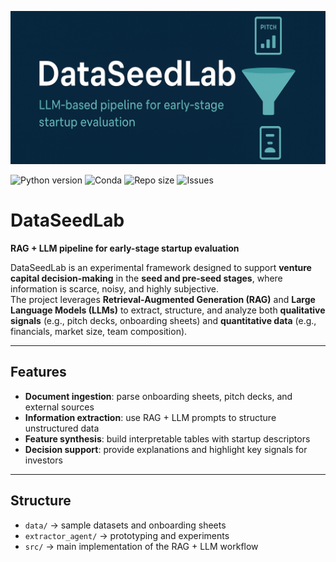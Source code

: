 ![Logo](images/logo.png)


![Python version](https://img.shields.io/badge/python-3.11-blue?logo=python&logoColor=white)
![Conda](https://img.shields.io/badge/environment-conda-green?logo=anaconda)
![Repo size](https://img.shields.io/github/repo-size/l2brb/Sp3llsWizard)
![Issues](https://img.shields.io/github/issues/l2brb/Sp3llsWizard?color=red)


# DataSeedLab

**RAG + LLM pipeline for early-stage startup evaluation**

DataSeedLab is an experimental framework designed to support **venture capital decision-making** in the **seed and pre-seed stages**, where information is scarce, noisy, and highly subjective.  
The project leverages **Retrieval-Augmented Generation (RAG)** and **Large Language Models (LLMs)** to extract, structure, and analyze both **qualitative signals** (e.g., pitch decks, onboarding sheets) and **quantitative data** (e.g., financials, market size, team composition).  

---

## Features
- **Document ingestion**: parse onboarding sheets, pitch decks, and external sources  
- **Information extraction**: use RAG + LLM prompts to structure unstructured data  
- **Feature synthesis**: build interpretable tables with startup descriptors  
- **Decision support**: provide explanations and highlight key signals for investors  

---

## Structure
- `data/` → sample datasets and onboarding sheets  
- `extractor_agent/` → prototyping and experiments  
- `src/` → main implementation of the RAG + LLM workflow  



